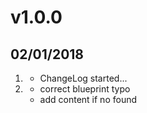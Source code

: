 # v1.0.0
##  02/01/2018

1. [](#new)
    * ChangeLog started...
2. [](#update)
    * correct blueprint typo
    * add content if no <table> found
    
